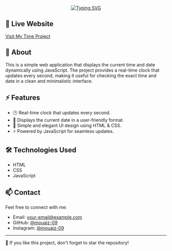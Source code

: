 <div align=center>
  
[![Typing SVG](https://readme-typing-svg.demolab.com?font=Fira+Code&weight=900&pause=1000&center=true&vCenter=true&width=435&lines=welecom+to+;my+web+site+profilre)](https://git.io/typing-svg)

</div>

## 🔗 Live Website
[Visit My Time Project](https://mouaiz-09.github.io/time/)

## 📌 About
This is a simple web application that displays the current time and date dynamically using JavaScript. The project provides a real-time clock that updates every second, making it useful for checking the exact time and date in a clean and minimalistic interface.

## ⚡ Features
- 🕒 Real-time clock that updates every second.
- 📆 Displays the current date in a user-friendly format.
- 🎨 Simple and elegant UI design using HTML & CSS.
- ⚡ Powered by JavaScript for seamless updates.

## 🛠️ Technologies Used
- HTML
- CSS
- JavaScript

## 📫 Contact
Feel free to connect with me:
- Email: [your-email@example.com](mailto:rlqyyn@gmial.com)
- GitHub: [@mouaiz-09](https://github.com/mouaiz-09)
- Instagram: [@mouaiz-09](https://www.instagram.com/abde.elmouazi/)

---
🌟 If you like this project, don't forget to star the repository!
